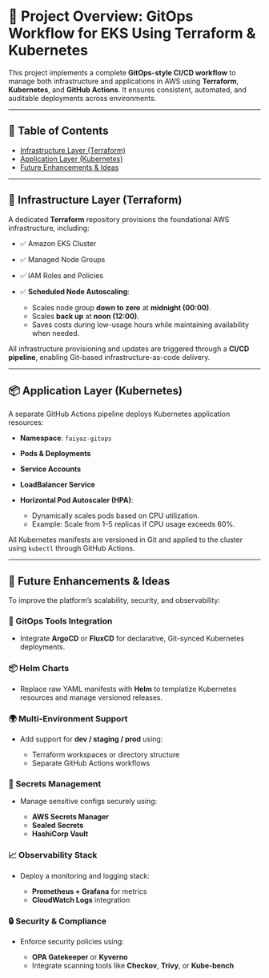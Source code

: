 # 🚀 Project Overview: GitOps Workflow for EKS Using Terraform & Kubernetes

This project implements a complete **GitOps-style CI/CD workflow** to manage both infrastructure and applications in AWS using **Terraform**, **Kubernetes**, and **GitHub Actions**. It ensures consistent, automated, and auditable deployments across environments.

---

## 📑 Table of Contents

* [Infrastructure Layer (Terraform)](#infrastructure-layer-terraform)
* [Application Layer (Kubernetes)](#application-layer-kubernetes)
* [Future Enhancements & Ideas](#future-enhancements--ideas)

---

## 🧱 Infrastructure Layer (Terraform)

A dedicated **Terraform** repository provisions the foundational AWS infrastructure, including:

* ✅ Amazon EKS Cluster
* ✅ Managed Node Groups
* ✅ IAM Roles and Policies
* ✅ **Scheduled Node Autoscaling**:

  * Scales node group **down to zero** at **midnight (00:00)**.
  * Scales **back up** at **noon (12:00)**.
  * Saves costs during low-usage hours while maintaining availability when needed.

All infrastructure provisioning and updates are triggered through a **CI/CD pipeline**, enabling Git-based infrastructure-as-code delivery.

---

## 📦 Application Layer (Kubernetes)

A separate GitHub Actions pipeline deploys Kubernetes application resources:

* **Namespace**: `faiyaz-gitops`
* **Pods & Deployments**
* **Service Accounts**
* **LoadBalancer Service**
* **Horizontal Pod Autoscaler (HPA)**:

  * Dynamically scales pods based on CPU utilization.
  * Example: Scale from 1–5 replicas if CPU usage exceeds 60%.

All Kubernetes manifests are versioned in Git and applied to the cluster using `kubectl` through GitHub Actions.

---

## 🔭 Future Enhancements & Ideas

To improve the platform’s scalability, security, and observability:

### 🔄 GitOps Tools Integration

* Integrate **ArgoCD** or **FluxCD** for declarative, Git-synced Kubernetes deployments.

### 📦 Helm Charts

* Replace raw YAML manifests with **Helm** to templatize Kubernetes resources and manage versioned releases.

### 🌍 Multi-Environment Support

* Add support for **dev / staging / prod** using:

  * Terraform workspaces or directory structure
  * Separate GitHub Actions workflows

### 🔐 Secrets Management

* Manage sensitive configs securely using:

  * **AWS Secrets Manager**
  * **Sealed Secrets**
  * **HashiCorp Vault**

### 📈 Observability Stack

* Deploy a monitoring and logging stack:

  * **Prometheus + Grafana** for metrics
  * **CloudWatch Logs** integration

### 🔒 Security & Compliance

* Enforce security policies using:

  * **OPA Gatekeeper** or **Kyverno**
  * Integrate scanning tools like **Checkov**, **Trivy**, or **Kube-bench**

